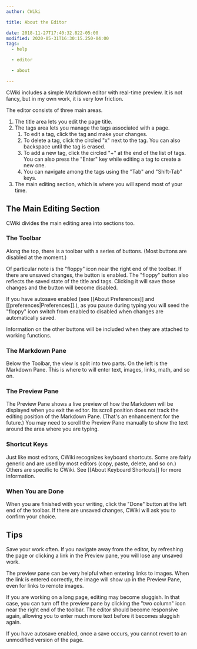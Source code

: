 ```yaml
---
author: CWiki

title: About the Editor

date: 2018-11-27T17:40:32.822-05:00
modified: 2020-05-31T16:30:15.250-04:00
tags:
  - help

  - editor

  - about

---
```


CWiki includes a simple Markdown editor with real-time preview. It is not fancy, but in my own work, it is very low friction.

The editor consists of three main areas.

1. The title area lets you edit the page title.
2. The tags area lets you manage the tags associated with a page.
   1. To edit a tag, click the tag and make your changes.
   2. To delete a tag, click the circled "x" next to the tag. You can also backspace until the tag is erased.
   3. To add a new tag, click the circled "+" at the end of the list of tags. You can also press the "Enter" key while editing a tag to create a new one.
    4. You can navigate among the tags using the "Tab" and "Shift-Tab" keys.
3. The main editing section, which is where you will spend most of your time.

## The Main Editing Section ##

CWiki divides the main editing area into sections too. 

### The Toolbar ###

Along the top, there is a toolbar with a series of buttons. (Most buttons are disabled at the moment.) 

Of particular note is the "floppy" icon near the right end of the toolbar. If there are unsaved changes, the button is enabled. The "floppy" button also reflects the saved state of the title and tags. Clicking it will save those changes and the button will become disabled.

If you have autosave enabled (see [[About Preferences]] and [[preferences|Preferences]].), as you pause during typing you will seed the "floppy" icon switch from enabled to disabled when changes are automatically saved.

Information on the other buttons will be included when they are attached to working functions.

### The Markdown Pane ###

Below the Toolbar, the view is split into two parts. On the left is the Markdown Pane. This is where to will enter text, images, links, math, and so on.

### The Preview Pane ###

The Preview Pane shows a live preview of how the Markdown will be displayed when you exit the editor. Its scroll position does not track the editing position of the Markdown Pane. (That's an enhancement for the future.) You may need to scroll the Preview Pane manually to show the text around the area where you are typing.

### Shortcut Keys ###

Just like most editors, CWiki recognizes keyboard shortcuts. Some are fairly generic and are used by most editors (copy, paste, delete, and so on.) Others are specific to CWiki. See [[About Keyboard Shortcuts]] for more information.

### When You are Done ###

When you are finished with your writing, click the "Done" button at the left end of the toolbar. If there are unsaved changes, CWiki will ask you to confirm your choice.

## Tips ##

Save your work often. If you navigate away from the editor, by refreshing the page or clicking a link in the Preview pane, you will lose any unsaved work.

The preview pane can be very helpful when entering links to images. When the link is entered correctly, the image will show up in the Preview Pane, even for links to remote images.

If you are working on a long page, editing may become sluggish. In that case, you can turn off the preview pane by clicking the "two column" icon near the right end of the toolbar. The editor should become responsive again, allowing you to enter much more text before it becomes sluggish again.

If you have autosave enabled, once a save occurs, you cannot revert to an unmodified version of the page.